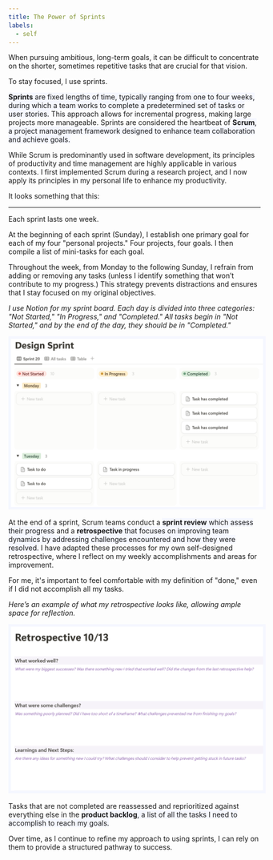 ```yaml
---
title: The Power of Sprints
labels: 
  - self
---
```


When pursuing ambitious, long-term goals, it can be difficult to concentrate on the shorter, sometimes repetitive tasks that are crucial for that vision.

 To stay focused, I use sprints.

<span style="background-color: #f5f7ff;"><b>Sprints</b> are fixed lengths of time, typically ranging from one to four weeks, during which a team works to complete a predetermined set of tasks or user stories.</span> This approach allows for incremental progress, making large projects more manageable. Sprints are considered the heartbeat of <span style="background-color: #f5f7ff;"><b>Scrum</b>, a project management framework designed to enhance team collaboration and achieve goals.</span>

While Scrum is predominantly used in software development, its principles of productivity and time management are highly applicable in various contexts. I first implemented Scrum during a research project, and I now apply its principles in my personal life to enhance my productivity.

It looks something that this: 

<hr>

Each sprint lasts one week.

At the beginning of each sprint (Sunday), I establish one primary goal for each of my four "personal projects." Four projects, four goals. I then compile a list of mini-tasks for each goal.

Throughout the week, from Monday to the following Sunday, I refrain from adding or removing any tasks (unless I identify something that won’t contribute to my progress.) This strategy prevents distractions and ensures that I stay focused on my original objectives.

*I use Notion for my sprint board. Each day is divided into three categories: "Not Started," "In Progress," and "Completed." All tasks begin in "Not Started," and by the end of the day, they should be in "Completed."*

<img src="assets/sprint1.png" alt="Image of Sprint" style="max-width: 100%; height: auto; border: 5px solid #f5f7ff;">

At the end of a sprint, Scrum teams conduct a <span style="background-color: #f5f7ff;"><b>sprint review</b> which assess their progress</span> and a <span style="background-color: #f5f7ff;"><b>retrospective</b> that focuses on improving team dynamics by addressing challenges encountered and how they were resolved.</span>  I have adapted these processes for my own self-designed retrospective, where I reflect on my weekly accomplishments and areas for improvement.

For me, it's important to feel comfortable with my definition of "done," even if I did not accomplish all my tasks.

*Here’s an example of what my retrospective looks like, allowing ample space for reflection.*

<img src="assets/retrospective.png" alt="Image of Repo" style="max-width: 100%; height: auto; border: 5px solid #f5f7ff;">

Tasks that are not completed are reassessed and reprioritized against everything else in the <span style="background-color: #f5f7ff;"><b>product backlog</b>, a list of all the tasks I need to accomplish to reach my goals. </span>

Over time, as I continue to refine my approach to using sprints, I can rely on them to provide a structured pathway to success.

<!-- Here's is a example: As part of my affiliation with Girl Security,* they generously funded my Google Cybersecurity Professional Certificate. I am deeply interested in cybersecurity, user privacy, and social engineering, and this certificate will allow me to gain the foundations needed to consider taking Security+ eventually.

By Google standards, the certificate is intended to take six months, but I plan to finish it by the end of the year (yes, ambitious). There are eight courses with about five modules each. Splitting it up means roughly three modules per week.

For the weeks of October 7th - 11th, my sprint goal for this project is to finish three modules. -->